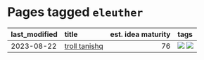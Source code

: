 # Pages tagged `eleuther`

|last_modified|title|est. idea maturity|tags
|:---|:---|---:|:---|
|2023-08-22|[troll tanishq](../troll_tanishq.md)|76|[![](https://img.shields.io/badge/tag-eleuther-82f36e)](../tags/eleuther.md) [![](https://img.shields.io/badge/tag-trash-ac8815)](../tags/trash.md)|